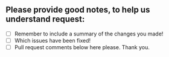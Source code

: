 ## Please provide good notes, to help us understand request: 
- [ ] Remember to include a summary of the changes you made!
- [ ] Which issues have been fixed!
- [ ] Pull request comments below here please. Thank you.
